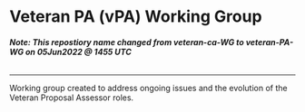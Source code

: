 # Veteran PA (vPA) Working Group

###### **Note: This repostiory name changed from veteran-ca-WG to veteran-PA-WG on 05Jun2022 @ 1455 UTC**
 
---

Working group created to address ongoing issues and the evolution of the Veteran Proposal Assessor roles.
